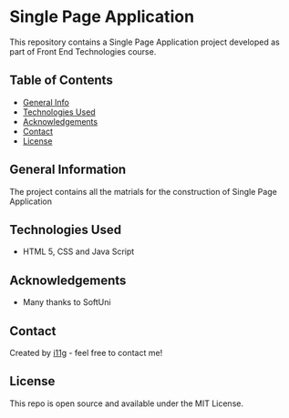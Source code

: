 # Single Page Application 
This repository contains a Single Page Application project developed as part of Front End Technologies course. 


## Table of Contents
* [General Info](#general-information)
* [Technologies Used](#technologies-used)
* [Acknowledgements](#acknowledgements)
* [Contact](#contact)
* [License](#license) 

## General Information
The project contains all the matrials for the construction of Single Page Application

## Technologies Used
- HTML 5, CSS and Java Script

## Acknowledgements

- Many thanks to SoftUni

## Contact
Created by [i11g](https://i11g.github.io) - feel free to contact me!

## License 
This repo is open source and available under the MIT License. 
